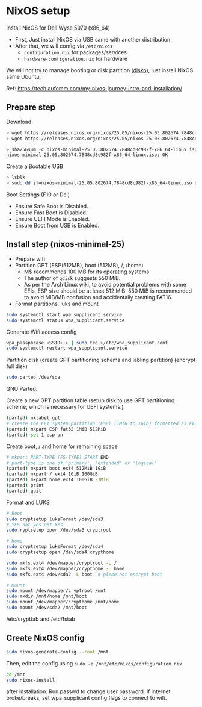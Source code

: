 # NixOS setup

Install NixOS for Dell Wyse 5070 (x86_64)

- First, Just install NixOS via USB same with another distribution
- After that, we will config via `/etc/nixos`
  - `configuration.nix` for packages/services
  - `hardware-configuration.nix` for hardware

We will not try to manage booting or disk partition ([disko](https://github.com/nix-community/disko)), just install NixOS same Ubuntu.

Ref: https://tech.aufomm.com/my-nixos-journey-intro-and-installation/

## Prepare step

Download

```bash
> wget https://releases.nixos.org/nixos/25.05/nixos-25.05.802674.7848cd8c982f/nixos-minimal-25.05.802674.7848cd8c982f-x86_64-linux.iso
> wget https://releases.nixos.org/nixos/25.05/nixos-25.05.802674.7848cd8c982f/nixos-minimal-25.05.802674.7848cd8c982f-x86_64-linux.iso.sha256

> sha256sum -c nixos-minimal-25.05.802674.7848cd8c982f-x86_64-linux.iso.sha256
nixos-minimal-25.05.802674.7848cd8c982f-x86_64-linux.iso: OK
```

Create a Bootable USB

```bash
> lsblk
> sudo dd if=nixos-minimal-25.05.802674.7848cd8c982f-x86_64-linux.iso of=/dev/sdb bs=1M status=progress
```

Boot Settings (F10 or Del)

- Ensure Safe Boot is Disabled.
- Ensure Fast Boot is Disabled.
- Ensure UEFI Mode is Enabled.
- Ensure Boot from USB is Enabled.

## Install step (nixos-minimal-25)

- Prepare wifi
- Partition GPT (ESP(512MB), boot (512MB), /, /home)
  - M$ recommends 100 MB for its operating systems
  - The author of `gdisk` suggests 550 MiB.
  - As per the Arch Linux wiki, to avoid potential problems with some EFIs, ESP size should be at least 512 MiB. 550 MiB is recommended to avoid MiB/MB confusion and accidentally creating FAT16.
- Format partitions, luks and mount

```bash
sudo systemctl start wpa_supplicant.service
sudo systemctl status wpa_supplicant.service
```

Generate Wifi access config

```bash
wpa_passphrase <SSID> > | sudo tee >/etc/wpa_supplicant.conf
sudo systemctl restart wpa_supplicant.service
```

Partition disk (create GPT partitioning schema and labling partition) (encrypt full disk)

```bash
sudo parted /dev/sda
```

GNU Parted:

Create a new GPT partition table (setup disk to use GPT partitioning scheme, which is necessary for UEFI systems.)

```bash
(parted) mklabel gpt
# create the EFI system partition (ESP) (1MiB to 1Gib) formatted as FAT32 for the EFI system. It’s required for UEFI booting
(parted) mkpart ESP fat32 1MiB 512MiB
(parted) set 1 esp on
```

Create boot, / and home for remaining space

```bash
# mkpart PART-TYPE [FS-TYPE] START END
# part-type is one of 'primary', 'extended' or 'logical'
(parted) mkpart boot ext4 512MiB 1GiB
(parted) mkpart / ext4 1GiB 100GiB
(parted) mkpart home ext4 100GiB -1MiB
(parted) print
(parted) quit
```

Format and LUKS

```bash
# Root
sudo cryptsetup luksFormat /dev/sda3
# YES not yes not Yes
sudo ryptsetup open /dev/sda3 cryptroot

# Home
sudo cryptsetup luksFormat /dev/sda4
sudo cryptsetup open /dev/sda4 crypthome
```

```bash
sudo mkfs.ext4 /dev/mapper/cryptroot -L /
sudo mkfs.ext4 /dev/mapper/crypthome -L home
sudo mkfs.ext4 /dev/sda2 -L boot  # plese not encrypt boot

# Mount
sudo mount /dev/mapper/cryptroot /mnt
sudo mkdir /mnt/home /mnt/boot
sudo mount /dev/mapper/crypthome /mnt/home
sudo mount /dev/sda2 /mnt/boot
```

/etc/crypttab and /etc/fstab

## Create NixOS config

```bash
sudo nixos-generate-config --root /mnt
```

Then, edit the config using `sudo -e /mnt/etc/nixos/configuration.nix`

```bash
cd /mnt
sudo nixos-install
```

after installation: Run passwd to change user password.
If internet broke/breaks, set wpa_supplicant config flags to connect to wifi.
